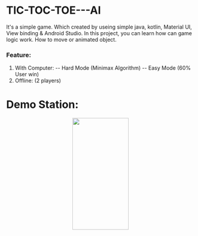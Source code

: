 # TIC-TOC-TOE---AI
It's a simple game. Which created by useing simple java, kotlin, Material UI, View binding &amp; Android Studio. In this project, you can learn how can game logic work. How to move or animated object.

### Feature:
1. With Computer:
 -- Hard Mode (Minimax Algorithm)
 -- Easy Mode (60% User win)
2. Offline: (2 players)

# Demo Station: 
<p align="center" width="100%">
  <img src="https://user-images.githubusercontent.com/69858580/162562693-1ee83fc8-686b-4331-be3f-f84bab7f560f.gif" width="150" height="300" >
</p>
